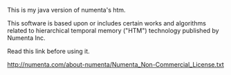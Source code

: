 This is my java version of numenta's htm.

This software is based upon or includes certain works and algorithms related
to hierarchical temporal memory ("HTM") technology published by Numenta Inc.

Read this link before using it.

http://numenta.com/about-numenta/Numenta_Non-Commercial_License.txt